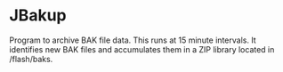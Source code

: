 # JBakup
Program to archive BAK file data. This runs at 15 minute intervals. It identifies new BAK files and accumulates them in a ZIP library located in /flash/baks.
